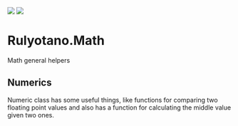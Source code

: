 <a href="https://www.nuget.org/packages/Rulyotano.Math"><img src="https://img.shields.io/nuget/v/Rulyotano.Math?logo=nuget"/></a>
<img src="https://img.shields.io/github/last-commit/rulyotano/Rulyotano.CrossCutting?logo=github"/>

# Rulyotano.Math
Math general helpers

## Numerics

Numeric class has some useful things, like functions for comparing two floating point values and also has a function for calculating the middle value given two ones. 
